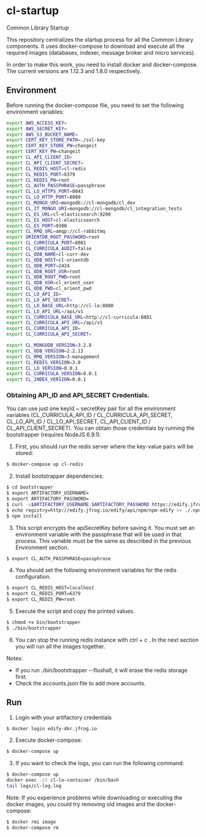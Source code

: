 # cl-startup

Common Library Startup

This repository centralizes the startup process for all the Common Library components. It uses docker-compose to download and execute all the required images (databases, indexer, message broker and micro services).

In order to make this work, you need to install docker and docker-compose. The current versions are 1.12.3 and 1.8.0 respectively.

## Environment

Before running the docker-compose file, you need to set the following environment variables:

```bash
export AWS_ACCESS_KEY=
export AWS_SECRET_KEY=
export AWS_S3_BUCKET_NAME=
export CERT_KEY_STORE_PATH=./ssl-key
export CERT_KEY_STORE_PW=changeit
export CERT_KEY_PW=changeit
export CL_API_CLIENT_ID=
export CL_API_CLIENT_SECRET=
export CL_REDIS_HOST=cl-redis
export CL_REDIS_PORT=6379
export CL_REDIS_PW=root
export CL_AUTH_PASSPHRASE=passphrase
export CL_LO_HTTPS_PORT=8043
export CL_LO_HTTP_PORT=8080
export CL_MONGO_URI=mongodb://cl-mongodb/cl_dev
export CL_IT_MONGO_URI=mongodb://cl-mongodb/cl_integration_tests
export CL_ES_URL=cl-elasticsearch:9200
export CL_ES_HOST=cl-elasticsearch
export CL_ES_PORT=9300
export CL_RMQ_URL=amqp://cl-rabbitmq
export ORIENTDB_ROOT_PASSWORD=root
export CL_CURRICULA_PORT=8081
export CL_CURRICULA_AUDIT=false
export CL_ODB_NAME=cl-curr-dev
export CL_ODB_HOST=cl-orientdb
export CL_ODB_PORT=2424
export CL_ODB_ROOT_USR=root
export CL_ODB_ROOT_PWD=root
export CL_ODB_USR=cl_orient_user
export CL_ODB_PWD=cl_orient_pwd
export CL_LO_API_ID=
export CL_LO_API_SECRET=
export CL_LO_BASE_URL=http://cl-lo:8080
export CL_LO_API_URL=/api/v1
export CL_CURRICULA_BASE_URL=http://cl-curricula:8081
export CL_CURRICULA_API_URL=/api/v1
export CL_CURRICULA_API_ID=
export CL_CURRICULA_API_SECRET=

export CL_MONGODB_VERSION=3.2.8
export CL_ODB_VERSION=2.2.13
export CL_RMQ_VERSION=3-management
export CL_REDIS_VERSION=3.0
export CL_LO_VERSION=0.0.1
export CL_CURRICULA_VERSION=0.0.1
export CL_INDEX_VERSION=0.0.1
```

### Obtaining API_ID and API_SECRET Credentials.

You can use just one keyId ~ secretKey pair for all the environment variables (CL_CURRICULA_API_ID / CL_CURRICULA_API_SECRET, CL_LO_API_ID / CL_LO_API_SECRET, CL_API_CLIENT_ID / CL_API_CLIENT_SECRET). You can obtain those credentials by running the bootstrapper (requires NodeJS 6.9.1).

1.  First, you should run the redis server where the key-value pairs will be stored:

```bash
$ docker-compose up cl-redis
```

2. Install bootstrapper dependencies:

```bash
$ cd bootstrapper
$ export ARTIFACTORY_USERNAME=
$ export ARTIFACTORY_PASSWORD=
$ curl -u$ARTIFACTORY_USERNAME:$ARTIFACTORY_PASSWORD https://edify.jfrog.io/edify/api/npm/auth > ./.npmrc
$ echo registry=http://edify.jfrog.io/edify/api/npm/npm-edify >> ./.npmrc
$ npm install
```

3.  This script encrypts the apiSecretKey before saving it. You must set an environment variable with the passphrase that will be used in that process. This variable must be the same as described in the previous Environment section.

```bash
$ export CL_AUTH_PASSPHRASE=passphrase
```

4. You should set the following environment variables for the redis configuration.

```bash
$ export CL_REDIS_HOST=localhost
$ export CL_REDIS_PORT=6379
$ export CL_REDIS_PW=root
```


5.  Execute the script and copy the printed values. 

```bash
$ chmod +x bin/bootstrapper
$ ./bin/bootstrapper 
```

6. You can stop the running redis instance with ctrl + c . In the next section you will run all the images together.

Notes:

  -  If you run ./bin/bootstrapper --flushall, it will erase the redis storage first.
  -  Check the accounts.json file to add more accounts.


## Run

1.  Login with your artifactory credentials

```bash
$ docker login edify-dkr.jfrog.io

```

2.  Execute docker-compose:

```bash
$ docker-compose up

```

3.  If you want to check the logs, you can run the following command:

```bash
$ docker-compose up
docker exec -it cl-lo-container /bin/bash
tail logs/cl-log.log
```


Note: If you experience problems while downloading or executing the docker images, you could try removing old images and the docker-compose:

```bash
$ docker rmi image
$ docker-compose rm

```